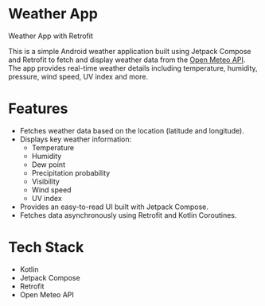 # Weather App
Weather App with Retrofit

This is a simple Android weather application built using Jetpack Compose and Retrofit to fetch and display weather data from the <a href = "https://open-meteo.com/">Open Meteo API</a>. The app provides real-time weather details including temperature, humidity, pressure, wind speed, UV index and more.

# Features
- Fetches weather data based on the location (latitude and longitude).
- Displays key weather information:
  - Temperature
  - Humidity
  - Dew point
  - Precipitation probability
  - Visibility
  - Wind speed
  - UV index
- Provides an easy-to-read UI built with Jetpack Compose.
- Fetches data asynchronously using Retrofit and Kotlin Coroutines.

# Tech Stack
- Kotlin
- Jetpack Compose
- Retrofit
- Open Meteo API
